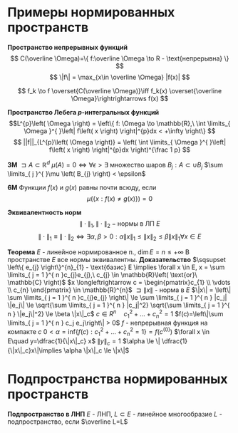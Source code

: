 # Примеры нормированных пространств
**Пространство непрерывных функций**
$$
C(\overline \Omega)=\{ f:\overline \Omega \to R - \text{непрерывна} \}
$$
$$
\|f\| = \max_{x\in \overline \Omega} |f(x)|
$$

$$
f_k \to f \overset{C(\overline \Omega)}\iff f_k(x) \overset{\overline \Omega}\rightrightarrows f(x) 
$$


**Пространство Лебега $p$-интегральных функций**
$$L^{p}\left( \Omega \right) = \left\{ f: \Omega \to \mathbb{R},\ \int \limits_{ \Omega }^{  }\left| f\left( x \right) \right|^{p}dx < +\infty \right\}
$$
$$
||f||_{L^{p}\left( \Omega \right)} = \left( \int \limits_{ \Omega }^{  }\left| f\left( x \right) \right|^{p}dx \right)^{\frac 1 p}
$$

**3М**
	$\sqsupset A \subset \mathbb{R}^{d}$
	$\mu \left( A \right) = 0 \iff \forall \epsilon > \exists \ \text{множество шаров}\ B_{j}: A \subset \cup B_{j}$
	$\sum \limits_{ j }^{  }\mu \left( B_{j} \right) < \epsilon$

**6М**
	Функции $f(x)$ и $g(x)$ равны почти всюду, если
$$
\mu(\{ x:f(x)\neq g(x) \}) = 0
$$

**Эквивалентность норм**
$$
\|\cdot \|_1, \|\cdot\|_2 - \text{нормы в ЛП }E
$$
$$
\|\cdot\|_1 \equiv \|\cdot\|_2 \iff \exists \alpha, \beta > 0: \alpha\|x\|_1\le \|x\|_2 \le \beta \|x\|_1 \forall x \in E
$$

**Теорема**
	$E$ - линейное нормированное п., $\dim E=n\le +\infty$
	В пространстве $E$ все нормы эквивалентны.
**Доказательство**
	$\sqsupset \left\{ e_{j} \right\}^{n}_{1} - \text{базис} E \implies \forall x \in E, x = \sum \limits_{ j = 1 }^{ n }c_{j}e_{j},\ c_{j} \in \mathbb{R}\left( \text{or}\ \mathbb{C} \right)$
	$x \longleftrightarrow c = \begin{pmatrix}c_{1} \\ \vdots \\ c_{n} \end{pmatrix} \in \mathbb{R}^{n}$
	$\sqsupset \|x\|$ - норма в $E$
	$\|x\| = \left\| \sum \limits_{ j = 1 }^{ n }c_{j}e_{j} \right\| \le \sum \limits_{ j = 1 }^{ n } |c_j| \|e_j\| \le \sqrt{\sum \limits_{ j = 1 }^{ n } |c_j|^2} \sqrt{\sum \limits_{ j = 1 }^{ n } \|e_j\|^2} \le \beta \|x\|_c$
	$c\in R^n \quad c_1^2 + \ldots + c_n^2 = 1$
	$f(c)=\left\|\sum \limits_{ j = 1 }^{ n } c_j e_j\right\| > 0$
	$f$ - непрерывная функция на компакте $c$
	$0<\alpha = \inf_{} \{ f(c): c_1^2 + \ldots+c_n^2 = 1 \} = f(c^{(0)})$
	$\forall x \in E\quad y=\dfrac{1}{\|x\|_c} x$
	$\|y\|_c=1$
	$\alpha \le \| \dfrac{1}{\|x\|_c}x\|\implies \alpha \|x\|_c \le \|x\|$

# Подпространства нормированных пространств
**Подпространство в ЛНП**
	$E$ - ЛНП, $L\subset E$ - линейное многообразие
	$L$ - подпространство, если $\overline L=L$

